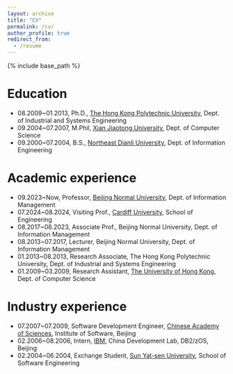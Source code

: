 ```yaml
---
layout: archive
title: "CV"
permalink: /cv/
author_profile: true
redirect_from:
  - /resume
---
```


{% include base_path %}

Education
======
* 08.2009~01.2013, Ph.D., [The Hong Kong Polytechnic University](https://www.polyu.edu.hk/ise/), Dept. of Industrial and Systems Engineering
* 09.2004~07.2007, M.Phil, [Xian Jiaotong University](http://www.cs.xjtu.edu.cn/), Dept. of Computer Science
* 09.2000~07.2004, B.S., [Northeast Dianli University](https://cs.neepu.edu.cn/), Dept. of Information Engineering

Academic experience
======
* 09.2023~Now, Professor, [Beijing Normal University](http://www.sg.bnu.edu.cn/), Dept. of Information Management
* 07.2024~08.2024, Visiting Prof., [Cardiff University](https://www.cardiff.ac.uk/engineering), School of Engineering
* 08.2017~08.2023, Associate Prof., Beijing Normal University, Dept. of Information Management
* 08.2013~07.2017, Lecturer, Beijing Normal University, Dept. of Information Management
* 01.2013~08.2013, Research Associate, The Hong Kong Polytechnic University, Dept. of Industrial and Systems Engineering
* 01.2009~03.2009, Research Assistant, [The University of Hong Kong](https://www.cs.hku.hk/), Dept. of Computer Science

Industry experience
======
* 07.2007~07.2009, Software Development Engineer, [Chinese Academy of Sciences](http://www.iscas.ac.cn/), Institute of Software, Beijing
* 02.2006~08.2006, Intern, [IBM](https://www.ibm.com/cn-zh), China Development Lab, DB2/zOS, Beijing
* 02.2004~06.2004, Exchange Student, [Sun Yat-sen University](https://sse.sysu.edu.cn/), School of Software Engineering
